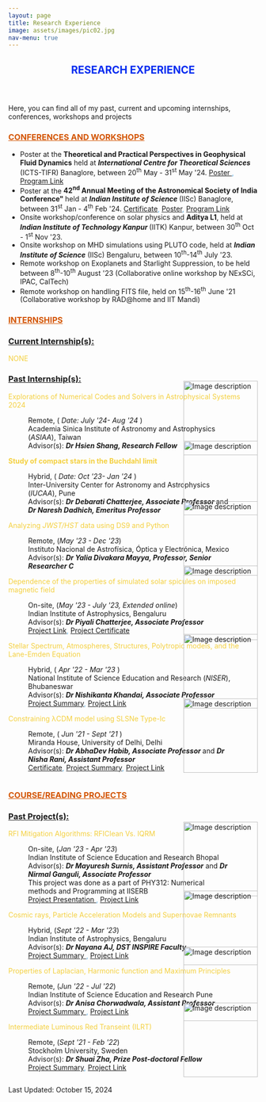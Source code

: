 ```yaml
---
layout: page
title: Research Experience
image: assets/images/pic02.jpg
nav-menu: true
---
```


<!-- Main -->
<div id="main" class="alt">

<!-- One -->
<section id="one">
	<div class="inner">
		<header class="major">
			<h2><font color="##5B2C6F">RESEARCH EXPERIENCE</font></h2>
		</header>

<!-- Content -->

<p>Here, you can find all of my past, current and upcoming internships, conferences, workshops and projects</p>


<h3 id="content"><font color="#D35400"><u>CONFERENCES AND WORKSHOPS</u></font></h3>
		<ul>
			<li>Poster at the <b> Theoretical and Practical Perspectives in Geophysical Fluid Dynamics</b> held at <i><b> International Centre for Theoretical Sciences </b></i> (ICTS-TIFR) Banaglore, between 20<sup>th</sup> May - 31<sup>st</sup> May '24. <font color="#5DADE2"> <a href="https://drive.google.com/file/d/1O-yfp0W9E-AjUhswizOSFirqFFlRhMHX/view"> Poster </a>, <a href="https://www.icts.res.in/program/TAPGFD"> Program Link </a></font></li>
			<li>Poster at the <b>42<sup>nd</sup> Annual Meeting of the Astronomical Society of India Conference" </b> held at <i><b> Indian Institute of Science </b></i> (IISc) Banaglore, between 31<sup>st</sup> Jan - 4<sup>th</sup> Feb '24. <font color="#5DADE2"><a href="https://drive.google.com/file/d/1PBIjjLpbKcHxOweXhP87uUp5zXP3Hzig/view?usp=sharing">Certificate</a>, <a href="https://drive.google.com/file/d/1GEZ7_-ytgneCyh2odrb0IR9UTdPkC_R3/view?usp=drive_link">Poster</a>, <a href="https://astron-soc.in/asi2024/about">Program Link</a></font></li>
			<li>Onsite workshop/conference on solar physics and <b>Aditya L1</b>, held at <i><b> Indian Institute of Technology Kanpur </b></i> (IITK) Kanpur, between 30<sup>th</sup> Oct - 1<sup>st</sup> Nov '23. </li>
			<li>Onsite workshop on MHD simulations using PLUTO code, held at <i><b>Indian Institute of Science</b></i> (IISc) Bengaluru, between 10<sup>th</sup>-14<sup>th</sup> July '23. </li>
			<li>Remote workshop on Exoplanets and Starlight Suppression, to be held between 8<sup>th</sup>-10<sup>th</sup> August '23 (Collaborative online workshop by NExSCi, IPAC, CalTech)  </li>
			<li>Remote workshop on handling FITS file, held on 15<sup>th</sup>-16<sup>th</sup> June '21 (Collaborative workshop by RAD@home and IIT Mandi)</li>
		</ul>

<h3 id="content"><font color="#D35400"><u>INTERNSHIPS</u></font></h3>
		<dl>
		<h3><u>Current Internship(s):</u></h3>
		<dt><font color="#F4D03F">NONE</font></dt>
		<!--<dd>
			<div style="display: flex; align-items: center;">
			<div style="flex-grow: 1;">
				<p>Remote, (<i> Date: July '24- Aug '24 </i>) <br/>
				Academia Sinica Institute of Astronomy and Astrophysics (<i>ASIAA</i>), Taiwan <br />
				Advisor(s): <i><b> Dr Hsien Shang, Research Fellow </b></i>  <br/>
				</p>
			</div>
			<div style="flex-shrink: 0; margin-left: -100px; margin-top: -60px;">
				<img src="{% link assets/images/asiaa.jpeg %}" alt="Image description" style="width: 150px; height: auto;">
			</div>
			</div>
		</dd>
		-->
		</dl>
		<dl>
		<h3><u>Past Internship(s):</u></h3>
		<dt><font color="#F4D03F">Explorations of Numerical Codes and Solvers in Astrophysical Systems 2024</font></dt>
		<dd>
			<div style="display: flex; align-items: center;">
			<div style="flex-grow: 1;">
				<p>Remote, (<i> Date: July '24- Aug '24 </i>) <br/>
				Academia Sinica Institute of Astronomy and Astrophysics (<i>ASIAA</i>), Taiwan <br />
				Advisor(s): <i><b> Dr Hsien Shang, Research Fellow </b></i>  <br/>
				</p>
			</div>
			<div style="flex-shrink: 0; margin-left: -100px; margin-top: -60px;">
				<img src="{% link assets/images/asiaa.jpeg %}" alt="Image description" style="width: 150px; height: auto;">
			</div>
			</div>
		</dd>
		<dt><b><font color="#F4D03F">Study of compact stars in the Buchdahl limit</font></b></dt>
		<dd>
			<div style="display: flex; align-items: center;">
			<div style="flex-grow: 1;">
				<p>Hybrid, (<i> Date: Oct '23- Jan '24 </i>) <br/> Inter-University Center for Astronomy and Astrophysics (<i>IUCAA</i>), Pune <br /> Advisor(s): <i><b> Dr Debarati Chatterjee, Associate Professor </b></i> and <i><b> Dr Naresh Dadhich, Emeritus Professor </b></i><br/>
				</p>
			</div>
			<div style="flex-shrink: 0; margin-left: -100px; margin-top: -60px;">
				<img src="{% link assets/images/iucaa.jpeg %}" alt="Image description" style="width: 150px; height: auto;">
			</div>
			</div>
		</dd>
		<dt><font color="#F4D03F">Analyzing <i>JWST/HST</i> data using DS9 and Python</font></dt>
		<dd>
			<div style="display: flex; align-items: center;">
			<div style="flex-grow: 1;">
				<p>Remote, (<i>May '23 - Dec '23</i>) <br/> Instituto Nacional de Astrof&iacute;sica, &Oacute;ptica y Electr&oacute;nica, Mexico<br/> Advisor(s): <i><b> Dr Yalia Divakara Mayya, Professor, Senior Researcher C</b> </i> 
				</p>
			</div>
			<div style="flex-shrink: 0; margin-left: -100px; margin-top: -60px;">
				<img src="{% link assets/images/inaoe.jpeg %}" alt="Image description" style="width: 150px; height: auto;">
			</div>
			</div>	
		</dd>
		<dt><font color="#F4D03F">Dependence of the properties of simulated solar spicules on imposed magnetic field</font></dt>
		<dd>
			<div style="display: flex; align-items: center;">
			<div style="flex-grow: 1;">
				<p>On-site, (<i>May '23 - July '23, Extended online</i>) <br/> Indian Institute of Astrophysics, Bengaluru<br/> Advisor(s): <i><b> Dr Piyali Chatterjee, Associate Professor</b> </i> <br/><font color="#5DADE2"><a href="https://drive.google.com/file/d/1KfpoydTX3sucVcIH1zVCasE1EFXR6bSd/view?usp=sharing">Project Link</a>, <a href="https://drive.google.com/file/d/1ladhthAdRM0DRxe-q7fb45iXnaZYtAxM/view?usp=sharing">Project Certificate</a></font> 
				</p>
			</div>
			<div style="flex-shrink: 0; margin-left: -100px; margin-top: -60px;">
				<img src="{% link assets/images/iia.png %}" alt="Image description" style="width: 150px; height: auto;">
			</div>
			</div>
		</dd>
		<dt><font color="#F4D03F">Stellar Spectrum, Atmospheres, Structures, Polytropic models, and the Lane-Emden Equation</font></dt>
		<dd>
			<div style="display: flex; align-items: center;">
			<div style="flex-grow: 1;">
				<p> Hybrid, (<i> Apr '22 - Mar '23 </i>) <br/> National Institute of Science Education and Research (<i>NISER</i>), Bhubaneswar <br /> Advisor(s): <i><b> Dr Nishikanta Khandai, Associate Professor </b></i> <br/> <font color="#5DADE2"><a href="https://drive.google.com/file/d/1dAZRr_H61Fn4JysHARnx6Ua9VJHmJshn/view">Project Summary</a>, <a href="https://drive.google.com/file/d/1PRUfBfN2ah_GLeydA4oJxT3InVRe1SNf/view?usp=drive_link">Project Link</a> </font>
				</p>
			</div>
			<div style="flex-shrink: 0; margin-left: -100px; margin-top: -60px;">
				<img src="{% link assets/images/niser.png %}" alt="Image description" style="width: 150px; height: auto;">
			</div>
			</div>
		</dd>
		<dt><font color="#F4D03F">Constraining λCDM model using SLSNe Type-Ic</font></dt>
		<dd>
			<div style="display: flex; align-items: center;">
			<div style="flex-grow: 1;">
				<p> Remote, (<i> Jun '21 - Sept '21 </i>) <br/> Miranda House, University of Delhi, Delhi <br /> Advisor(s): <i><b> Dr AbhaDev Habib, Associate Professor </b></i> and <i><b> Dr Nisha Rani, Assistant Professor</b></i> <br/> <font color="#5DADE2"><a href="https://drive.google.com/file/d/1P6gLRskwGlm5_dmcQTB28oca558OObzk/view">Certificate</a>, <a href="https://drive.google.com/file/d/1mqpA_cCThByqpEO6ZV_03a8CU_5JJS1Q/view"> Project Summary</a>,  <a href="https://drive.google.com/file/d/1TOhDXJ9eeBFZR4Ahb0mVgwYkqQ7VoYVC/view?usp=drive_link"> Project Link </a></font> 
				</p>
			</div>
			<div style="flex-shrink: 0; margin-left: -100px; margin-top: -60px;">
				<img src="{% link assets/images/miranda.jpeg %}" alt="Image description" style="width: 150px; height: auto;">
			</div>
			</div>
		</dd>
		</dl>

<h3 id="content"><font color="#D35400"><u>COURSE/READING PROJECTS</u></font></h3>
		<dl>
		<h3><u>Past Project(s):</u></h3>
		<dt><font color="#F4D03F">RFI Mitigation Algorithms: RFIClean Vs. IQRM</font></dt>
		<dd>
			<div style="display: flex; align-items: center;">
			<div style="flex-grow: 1;">
				<p>On-site,  (<i>Jan '23 - Apr '23</i>) <br/> Indian Institute of Science Education and Research Bhopal<br/> Advisor(s): <i><b> Dr Mayuresh Surnis, Assistant Professor</b></i> and <i><b> Dr Nirmal Ganguli, Associate Professor</b></i> <br /> This project was done as a part of PHY312: Numerical methods and Programming at IISERB <br/> <font color="#5DADE2"><a href="https://drive.google.com/file/d/18xydEH2tq9zOicAhHR8McO3HjnNI9GUI/view">Project Presentation </a>, <a href="https://drive.google.com/file/d/1eC7rqNnPYqjUQz9DJ58Kby4m3Mc5u8YA/view?usp=drive_link"> Project Link </a></font> 
				</p>
			</div>
			<div style="flex-shrink: 0; margin-left: -100px; margin-top: -60px;">
				<img src="{% link assets/images/iiserb.jpeg %}" alt="Image description" style="width: 150px; height: auto;">
			</div>
			</div>
		</dd>
		<dt><font color="#F4D03F">Cosmic rays, Particle Acceleration Models and Supernovae Remnants</font></dt>
		<dd>
			<div style="display: flex; align-items: center;">
			<div style="flex-grow: 1;">
				<p>Hybrid, (<i>Sept '22 - Mar '23</i>) <br/> Indian Institute of Astrophysics, Bengaluru <br/> Advisor(s): <i><b> Dr Nayana AJ, DST INSPIRE Faculty</b> </i>  <br/> <font color="#5DADE2"><a href="https://drive.google.com/file/d/1Ro4-vmgnUuBV89mh4Xzx7nCd2Nh8aXKm/view"> Project Summary </a>, <a href="https://drive.google.com/file/d/1z8ExYywpvqixge1wX51t-KTZwjNIgXw4/view?usp=drive_link"> Project Link </a> </font>
				</p>
			</div>
			<div style="flex-shrink: 0; margin-left: -100px; margin-top: -60px;">
				<img src="{% link assets/images/iia.png %}" alt="Image description" style="width: 150px; height: auto;">
			</div>
			</div>
		</dd>
		<dt><font color="#F4D03F">Properties of Laplacian, Harmonic function and Maximum Principles</font></dt>
		<dd>
			<div style="display: flex; align-items: center;">
			<div style="flex-grow: 1;">
				<p>Remote, (<i>Jun '22 - Jul '22</i>) <br/> Indian Institute of Science Education and Research Pune <br/> Advisor(s): <i><b> Dr Anisa Chorwadwala, Assistant Professor</b> </i>  <br/> <font color="#5DADE2"><a href="https://drive.google.com/file/d/1JQzy4B8TZ1CCfolm2zzUeq5pf2jYVJf2/view">Project Summary </a>, <a href="https://drive.google.com/file/d/1EuFN0xylErcxlHdtIKtMfp-7BQ4uU20m/view?usp=drive_link"> Project Link </a></font>  
				</p>
			</div>
			<div style="flex-shrink: 0; margin-left: -100px; margin-top: -60px;">
				<img src="{% link assets/images/iiserp.png %}" alt="Image description" style="width: 150px; height: auto;">
			</div>
			</div>
		</dd>
		<dt><font color="#F4D03F">Intermediate Luminous Red Transeint (ILRT)</font></dt>
		<dd>
			<div style="display: flex; align-items: center;">
			<div style="flex-grow: 1;">
				<p>Remote, (<i>Sept '21 - Feb '22</i>) <br/> Stockholm University, Sweden <br/> Advisor(s): <i><b> Dr Shuai Zha, Prize Post-doctoral Fellow</b> </i>  <br/> <font color="#5DADE2"><a href="https://drive.google.com/file/d/181MBNxa4WrCaKlgM6WQ_SNDRkqbF-yrN/view">Project Summary</a>, <a href="https://drive.google.com/file/d/1TugtRKgWuelyoFUCQGveEmWri1wSS2nL/view?usp=drive_link"> Project Link </a> </font>
				</p>
			</div>
			<div style="flex-shrink: 0; margin-left: -100px; margin-top: -60px;">
				<img src="{% link assets/images/stockholm.png %}" alt="Image description" style="width: 150px; height: auto;">
			</div>
			</div>
		</dd>
		</dl>
</div>

Last Updated: October 15, 2024


